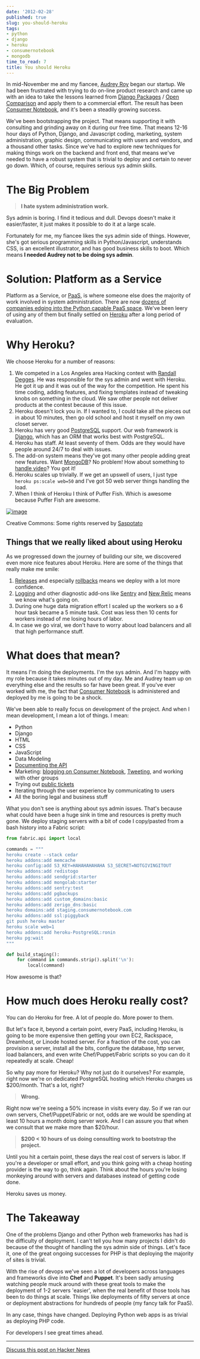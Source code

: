 ```yaml
---
date: '2012-02-28'
published: true
slug: you-should-heroku
tags:
- python
- django
- heroku
- consumernotebook
- mongodb
time_to_read: 7
title: You should Heroku
---
```


In mid-November me and my fiancee, [Audrey Roy](https://www.codemakesmehappy.com/)
began our startup. We had been frustrated with trying to do on-line
product research and came up with an idea to take the lessons learned
from [Django Packages](http://djangopackages.com) / [Open
Comparison](http://opencomparison.org) and apply them to a commercial
effort. The result has been [Consumer
Notebook](http://consumernotebook.com), and it's been a steadily
growing success.

We've been bootstrapping the project. That means supporting it with
consulting and grinding away on it during our free time. That means
12-16 hour days of Python, Django, and Javascript coding, marketing,
system administration, graphic design, communicating with users and
vendors, and a thousand other tasks. Since we've had to explore new
techniques for making things work on the backend and front end, that
means we've needed to have a robust system that is trivial to deploy
and certain to never go down. Which, of course, requires serious sys
admin skills.

The Big Problem
===============

> **I hate system administration work.**

Sys admin is boring. I find it tedious and dull. Devops doesn't make it
easier/faster, it just makes it possible to do it at a large scale.

Fortunately for me, my fiancee likes the sys admin side of things.
However, she's got serious programming skills in Python/Javascript,
understands CSS, is an excellent illustrator, and has good business
skills to boot. Which means **I needed Audrey not to be doing sys
admin**.

Solution: Platform as a Service
===============================

Platform as a Service, or [PaaS](http://en.wikipedia.org/wiki/PaaS), is
where someone else does the majority of work involved in system
administration. There are now [dozens of companies edging into the
Python capable PaaS
space](http://www.quora.com/What-is-the-Heroku-equivalent-for-Django-applications-Edit-Question-not-relevant-anymore-as-Heroku-now-supports-Django).
We've been leery of using any of them but finally settled on
[Heroku](http://heroku.com) after a long period of evaluation.

Why Heroku?
===========

We choose Heroku for a number of reasons:

1.  We competed in a Los Angeles area Hacking contest with [Randall
    Degges](http://rdegges.com/). He was responsible for the sys admin
    and went with Heroku. He got it up and it was out of the way for the
    competition. He spent his time coding, adding features, and fixing
    templates instead of tweaking knobs on something in the cloud. We
    saw other people not deliver products at the contest because of this
    issue.
2.  Heroku doesn't lock you in. If I wanted to, I could take all the
    pieces out in about 10 minutes, then go old school and host it
    myself on my own closet server.
3.  Heroku has very good
    [PostgreSQL](http://devcenter.heroku.com/categories/heroku-postgres)
    support. Our web framework is [Django](http://djangoproject.com),
    which has an ORM that works best with PostgreSQL.
4.  Heroku has staff. At least seventy of them. Odds are they would have
    people around 24/7 to deal with issues.
5.  The add-on system means they've got many other people adding great
    new features. Want [MongoDB](https://addons.heroku.com/mongolab)? No
    problem! How about something to [handle
    video](https://addons.heroku.com/pandastream)? You got it!
6.  Heroku scales up trivially. If we get an upswell of users, I just
    type `heroku ps:scale web=50` and I've got 50 web server things
    handling the load.
7.  When I think of Heroku I think of Puffer Fish. Which is awesome
    because Puffer Fish are awesome.

[![image](http://farm6.staticflickr.com/5303/5776592544_fb15a2902a_m.jpg)](http://www.flickr.com/photos/saspotato/5776592544/)

Creative Commons: Some rights reserved by
[Saspotato](http://www.flickr.com/photos/saspotato/5776592544/)

Things that we really liked about using Heroku
----------------------------------------------

As we progressed down the journey of building our site, we discovered
even more nice features about Heroku. Here are some of the things that
really make me smile:

1.  [Releases](http://devcenter.heroku.com/articles/releases) and
    especially
    [rollbacks](http://devcenter.heroku.com/articles/releases#rollback)
    means we deploy with a lot more confidence.
2.  [Logging](http://devcenter.heroku.com/articles/logging) and other
    diagnostic add-ons like [Sentry](https://addons.heroku.com/sentry)
    and [New Relic](https://addons.heroku.com/newrelic) means we know
    what's going on.
3.  During one huge data migration effort I scaled up the workers so a 6
    hour task became a 5 minute task. Cost was less then 10 cents for
    workers instead of me losing hours of labor.
4.  In case we go viral, we don't have to worry about load balancers
    and all that high performance stuff.

What does that mean?
====================

It means I'm doing the deployments. I'm the sys admin. And I'm happy
with my role because it takes minutes out of my day. Me and Audrey team
up on everything else and the results so far have been great. If you've
ever worked with me, the fact that [Consumer
Notebook](http://consumernotebook.com) is administered and deployed by
me is going to be a shock.

We've been able to really focus on development of the project. And when
I mean development, I mean a lot of things. I mean:

-   Python
-   Django
-   HTML
-   CSS
-   JavaScript
-   Data Modeling
-   [Documenting the API](http://api.consumernotebook.com/)
-   Marketing: [blogging on Consumer
    Notebook](http://insidertips.consumernotebook.com/),
    [Tweeting](https://twitter.com/consumernotebk), and working with
    other groups
-   Trying out [public
    tickets](https://github.com/consumernotebook/tickets/issues)
-   Iterating through the user experience by communicating to users
-   All the boring legal and business stuff

What you don't see is anything about sys admin issues. That's because
what could have been a huge sink in time and resources is pretty much
gone. We deploy staging servers with a bit of code I copy/pasted from a
bash history into a Fabric script:

``` python
from fabric.api import local

commands = """
heroku create --stack cedar
heroku addons:add memcache
heroku config:add S3_KEY=HAHAHAHAHAHA S3_SECRET=NOTGIVINGITOUT
heroku addons:add redistogo
heroku addons:add sendgrid:starter
heroku addons:add mongolab:starter
heroku addons:add sentry:test
heroku addons:add pgbackups
heroku addons:add custom_domains:basic
heroku addons:add zerigo_dns:basic
heroku domains:add staging.consumernotebook.com
heroku addons:add ssl:piggyback
git push heroku master
heroku scale web=1
heroku addons:add heroku-PostgreSQL:ronin
heroku pg:wait
"""

def build_staging():
    for command in commands.strip().split('\n'):
        local(command)
```

How awesome is that?

How much does Heroku really cost?
=================================

You can do Heroku for free. A lot of people do. More power to them.

But let's face it, beyond a certain point, every PaaS, including
Heroku, is going to be more expensive then getting your own EC2,
Rackspace, Dreamhost, or Linode hosted server. For a fraction of the
cost, you can provision a server, install all the bits, configure the
database, http server, load balancers, and even write Chef/Puppet/Fabric
scripts so you can do it repeatedly at scale. Cheap!

So why pay more for Heroku? Why not just do it ourselves? For example,
right now we're on dedicated PostgreSQL hosting which Heroku charges us
$200/month. That's a lot, right?

> **Wrong.**

Right now we're seeing a 50% increase in visits every day. So if we ran
our own servers, Chef/Puppet/Fabric or not, odds are we would be
spending at least 10 hours a month doing server work. And I can assure
you that when we consult that we make more than $20/hour.

> **$200 < 10 hours of us doing consulting work to bootstrap the
> project.**

Until you hit a certain point, these days the real cost of servers is
labor. If you're a developer or small effort, and you think going with
a cheap hosting provider is the way to go, think again. Think about the
hours you're losing monkeying around with servers and databases instead
of getting code done.

Heroku saves us money.

The Takeaway
============

One of the problems Django and other Python web frameworks has had is
the difficulty of deployment. I can't tell you how many projects I
didn't do because of the thought of handling the sys admin side of
things. Let's face it, one of the great ongoing successes for PHP is
that deploying the majority of sites is trivial.

With the rise of devops we've seen a lot of developers across languages
and frameworks dive into **Chef** and **Puppet**. It's been sadly
amusing watching people muck around with these great tools to make the
deployment of 1-2 servers 'easier', when the real benefit of those
tools has been to do things at scale. Things like deployments of fifty
servers at once or deployment abstractions for hundreds of people (my
fancy talk for PaaS).

In any case, things have changed. Deploying Python web apps is as
trivial as deploying PHP code.

For developers I see great times ahead.

------------------------------------------------------------------------

[Discuss this post on Hacker
News](http://news.ycombinator.com/item?id=3643910)
